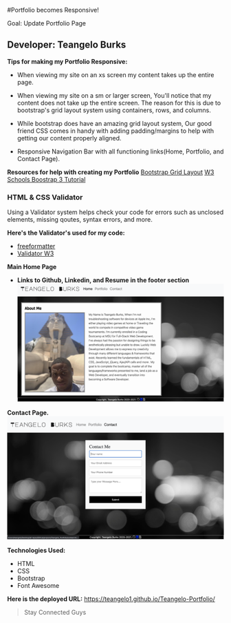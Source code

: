 #Portfolio becomes Responsive!

Goal: Update Portfolio Page

## Developer: Teangelo Burks

**Tips for making my Portfolio Responsive:**
* When viewing my site on an xs screen my content takes up the entire page.
&nbsp;
* When viewing my site on a sm or larger screen, You'll notice that my content does not take up the entire screen. The reason for this is due to bootstrap's grid layout system using containers, rows, and columns.
&nbsp;

* While bootstrap does have an amazing grid layout system, Our good friend CSS comes in handy with adding padding/margins to help with getting our content properly aligned.
&nbsp;

*  Responsive Navigation Bar with all functioning links(Home, Portfolio, and Contact Page).

**Resources for help with creating my Portfolio**
[Bootstrap Grid Layout](https://getbootstrap.com/docs/5.0/forms/layout/#form-grid)
[W3 Schools Boostrap 3 Tutorial](https://www.w3schools.com/bootstrap/)
&nbsp;



### HTML & CSS Validator
Using a Validator system helps check your code for errors such as unclosed elements, missing qoutes, syntax errors, and more. 

**Here's the Validator's used for my code:**
* [freeformatter](https://www.freeformatter.com/html-validator.html)
 * [Validator W3](https://validator.w3.org)

 **Main Home Page**

 * **Links to Github, Linkedin, and Resume in the footer section**
![Home Page](images/updatedhome.png)

**Contact Page.**
![Contact Page](images/updatedcontact.png)



 **Technologies Used:**

 * HTML
 * CSS
 * Bootstrap
 * Font Awesome

**Here is the deployed URL:**
https://teangelo1.github.io/Teangelo-Portfolio/

>Stay Connected Guys